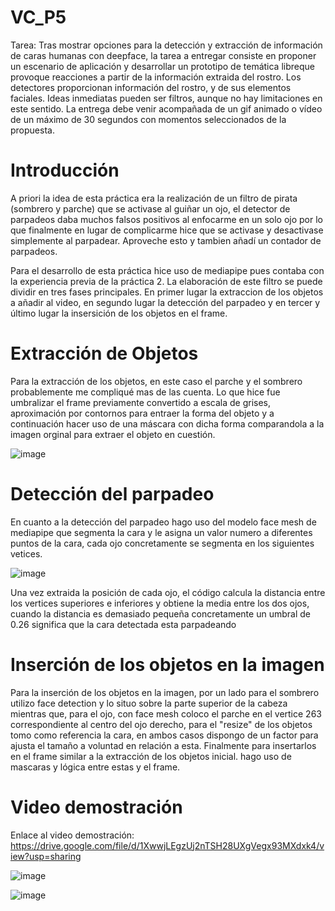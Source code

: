 # VC_P5

Tarea: Tras mostrar opciones para la detección y extracción de información de caras humanas con deepface, la tarea a entregar consiste en proponer un escenario de aplicación y desarrollar un prototipo de temática libreque provoque reacciones a partir de la información extraida del rostro. Los detectores proporcionan información del rostro, y de sus elementos faciales. Ideas inmediatas pueden ser filtros, aunque no hay limitaciones en este sentido. La entrega debe venir acompañada de un gif animado o vídeo de un máximo de 30 segundos con momentos seleccionados de la propuesta. 

# Introducción

A priori la idea de esta práctica era la realización de un filtro de pirata (sombrero y parche) que se activase al guiñar un ojo, el detector de parpadeos daba muchos falsos positivos al enfocarme en un solo ojo por lo que finalmente en lugar de complicarme hice que se activase y desactivase simplemente al parpadear. Aproveche esto y tambien añadí un contador de parpadeos.

Para el desarrollo de esta práctica hice uso de mediapipe pues contaba con la experiencia previa de la práctica 2. 
La elaboración de este filtro se puede dividir en tres fases principales. En primer lugar la extraccion de los objetos a añadir al video, en segundo lugar la detección del parpadeo y en tercer y último lugar la insersición de los objetos en el frame.

# Extracción de Objetos 

Para la extracción de los objetos, en este caso el parche y el sombrero probablemente me compliqué mas de las cuenta. Lo que hice fue umbralizar el frame previamente convertido a escala de grises, aproximación por contornos para entraer la forma del objeto y a continuación hacer uso de una máscara con dicha forma comparandola a la imagen orginal para extraer el objeto en cuestión.


![image](https://github.com/user-attachments/assets/c25d1b75-86e8-4270-bcc0-89580368cfa6)

# Detección del parpadeo

En cuanto a la detección del parpadeo hago uso del modelo face mesh de mediapipe que segmenta la cara y le asigna un valor numero a diferentes puntos de la cara, cada ojo concretamente se segmenta en los siguientes vetices.

![image](https://github.com/user-attachments/assets/4e9f0043-ba9a-42c4-9f3b-7b77e47048d4)

Una vez extraida la posición de cada ojo, el código calcula la distancia entre los vertices superiores e inferiores y obtiene la media entre los dos ojos, cuando la distancia es demasiado pequeña concretamente un umbral de 0.26 significa que la cara detectada esta parpadeando

# Inserción de los objetos en la imagen 

Para la inserción de los objetos en la imagen, por un lado para el sombrero utilizo face detection y lo situo sobre la parte superior de la cabeza mientras que, para el ojo, con face mesh coloco el parche en el vertice 263 correspondiente al centro del ojo derecho, para el "resize" de los objetos tomo como referencia la cara, en ambos casos dispongo de un factor para ajusta el tamaño a voluntad en relación a esta. 
Finalmente para insertarlos en el frame similar a la extracción de los objetos inicial. hago uso de mascaras y lógica entre estas y el frame.

# Video demostración

Enlace al video demostración:
https://drive.google.com/file/d/1XwwjLEgzUj2nTSH28UXgVegx93MXdxk4/view?usp=sharing

![image](https://github.com/user-attachments/assets/8dabc3fc-b323-4147-9a35-dd80a1e51a5b)

![image](https://github.com/user-attachments/assets/8e8021f0-62a8-4095-9a65-14690f764eb1)





